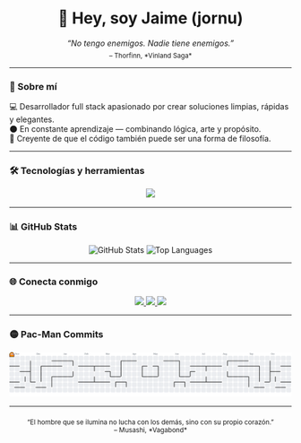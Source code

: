 <!-- Perfil de GitHub de jornu99 -->

<h1 align="center">👋 Hey, soy Jaime (jornu)</h1>

<p align="center">
  <em>“No tengo enemigos. Nadie tiene enemigos.”</em><br>
  <sub>– Thorfinn, *Vinland Saga*</sub>
</p>

---

### 🧠 Sobre mí

💻 Desarrollador full stack apasionado por crear soluciones limpias, rápidas y elegantes.  
🌑 En constante aprendizaje — combinando lógica, arte y propósito.  
🧩 Creyente de que el código también puede ser una forma de filosofía.  

---

### 🛠️ Tecnologías y herramientas

<p align="center">
  <img src="https://skillicons.dev/icons?i=php,laravel,nodejs,javascript,typescript,angular,kotlin,ktor,nestjs,graphql,vite,html,css&theme=dark" />
</p>

---

### 📊 GitHub Stats

<p align="center">
  <img src="https://github-readme-stats.vercel.app/api?username=jornu99&show_icons=true&theme=tokyonight&hide_border=true" alt="GitHub Stats" height="165" />
  <img src="https://github-readme-stats.vercel.app/api/top-langs/?username=jornu99&layout=compact&theme=tokyonight&hide_border=true" alt="Top Languages" height="165" />
</p>

---

### 🌐 Conecta conmigo

<p align="center">
  <a href="https://linkedin.com/in/tu-linkedin" target="_blank">
    <img src="https://img.shields.io/badge/LinkedIn-0A66C2?style=for-the-badge&logo=linkedin&logoColor=white"/>
  </a>
  <a href="https://twitter.com/tu-twitter" target="_blank">
    <img src="https://img.shields.io/badge/Twitter-1DA1F2?style=for-the-badge&logo=x&logoColor=white"/>
  </a>
  <a href="https://tu-portafolio.com" target="_blank">
    <img src="https://img.shields.io/badge/Portafolio-000000?style=for-the-badge&logo=vercel&logoColor=white"/>
  </a>
</p>

---

### 🟡 Pac-Man Commits

<p align="center">
  <img src="https://github.com/jornu99/jornu99/blob/output/pacman-contribution-graph.svg" alt="Pac-Man animation" />
</p>

---

<p align="center">
  <sub>“El hombre que se ilumina no lucha con los demás, sino con su propio corazón.”</sub><br>
  <sup>– Musashi, *Vagabond*</sup>
</p>
